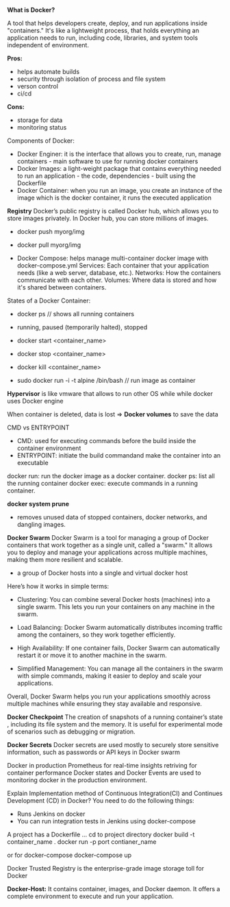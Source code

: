 **What is Docker?**

A tool that helps developers create, deploy, and run applications inside "containers." It's like a lightweight process, that holds everything an application needs to run, including code, libraries, and system tools independent of environment.

**Pros:**
- helps automate builds
- security through isolation of process and file system
- verson control
- ci/cd

**Cons:**
- storage for data
- monitoring status

Components of Docker:
- Docker Enginer: it is the interface that allows you to create, run, manage containers - main software to use for running docker containers
- Docker Images: a light-weight package that contains everything needed to run an application - the code, dependencies - built using the Dockerfile
- Docker Container: when you run an image, you create an instance of the image which is the docker container, it runs the executed application

**Registry**
Docker’s public registry is called Docker hub, which allows you to store images privately. In Docker hub, you can store millions of images.
- docker push myorg/img
- docker pull myorg/img

- Docker Compose: helps manage multi-container docker image with docker-compose.yml
Services: Each container that your application needs (like a web server, database, etc.).
Networks: How the containers communicate with each other.
Volumes: Where data is stored and how it's shared between containers.

States of a Docker Container:
- docker ps // shows all running containers
- running, paused (temporarily halted), stopped
- docker start <container_name>
- docker stop <container_name>
- docker kill <container_name>

- sudo docker run -i -t alpine /bin/bash // run image as container

**Hypervisor** is like vmware that allows to run other OS while while docker uses Docker engine

When container is deleted, data is lost => **Docker volumes** to save the data

CMD vs ENTRYPOINT
- CMD: used for executing commands before the build inside the container environment
- ENTRYPOINT: initiate the build commandand make the container into an executable

docker run: run the docker image as a docker container.
docker ps: list all the running container
docker exec: execute commands in a running container.

**docker system prune**
- removes unused data of stopped containers, docker networks, and dangling images. 

**Docker Swarm**
Docker Swarm is a tool for managing a group of Docker containers that work together as a single unit, called a "swarm." It allows you to deploy and manage your applications across multiple machines, making them more resilient and scalable.
- a group of Docker hosts into a single and virtual docker host

Here’s how it works in simple terms:

- Clustering: You can combine several Docker hosts (machines) into a single swarm. This lets you run your containers on any machine in the swarm.

- Load Balancing: Docker Swarm automatically distributes incoming traffic among the containers, so they work together efficiently.

- High Availability: If one container fails, Docker Swarm can automatically restart it or move it to another machine in the swarm.

- Simplified Management: You can manage all the containers in the swarm with simple commands, making it easier to deploy and scale your applications.

Overall, Docker Swarm helps you run your applications smoothly across multiple machines while ensuring they stay available and responsive.

**Docker Checkpoint**
The creation of snapshots of a running container’s state , including its file system and the memory. It is useful for experimental mode of scenarios such as debugging or migration.

**Docker Secrets**
Docker secrets are used mostly to securely store sensitive information, such as passwords or API keys in Docker swarm

Docker in production
Prometheus for real-time insights retriving for container performance
Docker states and Docker Events are used to monitoring docker in the production environment.

Explain Implementation method of Continuous Integration(CI) and Continues Development (CD) in Docker?
You need to do the following things:
- Runs Jenkins on docker
- You can run integration tests in Jenkins using docker-compose

A project has a Dockerfile ...
cd to project directory
docker build -t container_name .
docker run -p port contianer_name

or for docker-compose
docker-compose up

Docker Trusted Registry is the enterprise-grade image storage toll for Docker

**Docker-Host:** It contains container, images, and Docker daemon. It offers a complete environment to execute and run your application.
